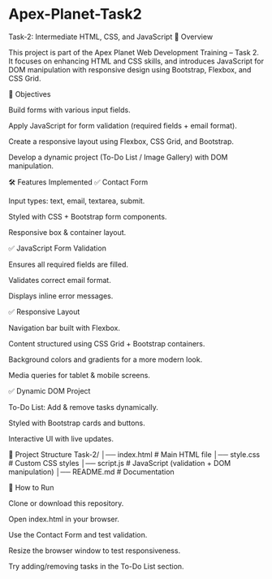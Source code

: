 # Apex-Planet-Task2
Task-2: Intermediate HTML, CSS, and JavaScript
📌 Overview

This project is part of the Apex Planet Web Development Training – Task 2.
It focuses on enhancing HTML and CSS skills, and introduces JavaScript for DOM manipulation with responsive design using Bootstrap, Flexbox, and CSS Grid.

🎯 Objectives

Build forms with various input fields.

Apply JavaScript for form validation (required fields + email format).

Create a responsive layout using Flexbox, CSS Grid, and Bootstrap.

Develop a dynamic project (To-Do List / Image Gallery) with DOM manipulation.

🛠️ Features Implemented
✅ Contact Form

Input types: text, email, textarea, submit.

Styled with CSS + Bootstrap form components.

Responsive box & container layout.

✅ JavaScript Form Validation

Ensures all required fields are filled.

Validates correct email format.

Displays inline error messages.

✅ Responsive Layout

Navigation bar built with Flexbox.

Content structured using CSS Grid + Bootstrap containers.

Background colors and gradients for a more modern look.

Media queries for tablet & mobile screens.

✅ Dynamic DOM Project

To-Do List: Add & remove tasks dynamically.

Styled with Bootstrap cards and buttons.

Interactive UI with live updates.

📂 Project Structure
Task-2/
│── index.html      # Main HTML file
│── style.css       # Custom CSS styles
│── script.js       # JavaScript (validation + DOM manipulation)
│── README.md       # Documentation

🚀 How to Run

Clone or download this repository.

Open index.html in your browser.

Use the Contact Form and test validation.

Resize the browser window to test responsiveness.

Try adding/removing tasks in the To-Do List section.

